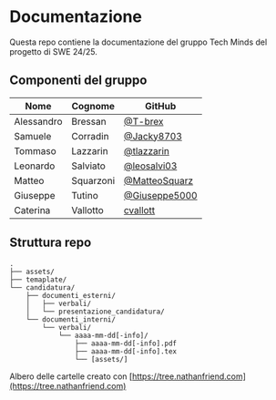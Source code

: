 # Documentazione
Questa repo contiene la documentazione del gruppo Tech Minds del progetto di SWE 24/25.
## Componenti del gruppo
| Nome       | Cognome   | GitHub                                           |
|------------|-----------|--------------------------------------------------|
| Alessandro | Bressan   | [@T-brex](https://github.com/T-Brex)             |
| Samuele    | Corradin  | [@Jacky8703](https://github.com/Jacky8703)       |
| Tommaso    | Lazzarin  | [@tlazzarin](https://github.com/tlazzarin)       |
| Leonardo   | Salviato  | [@leosalvi03](https://github.com/leosalvi03)     |
| Matteo     | Squarzoni | [@MatteoSquarz](https://github.com/MatteoSquarz) |
| Giuseppe   | Tutino    | [@Giuseppe5000](https://github.com/Giuseppe5000) |
| Caterina   | Vallotto  | [cvallott](https://github.com/cvallott)          |


## Struttura repo
```
.
├── assets/
├── temaplate/
└── candidatura/
    ├── documenti_esterni/
    │   ├── verbali/
    │   └── presentazione_candidatura/
    └── documenti_interni/
        └── verbali/
            └── aaaa-mm-dd[-info]/
                ├── aaaa-mm-dd[-info].pdf
                ├── aaaa-mm-dd[-info].tex
                └── [assets/]
```
Albero delle cartelle creato con [https://tree.nathanfriend.com](https://tree.nathanfriend.com)